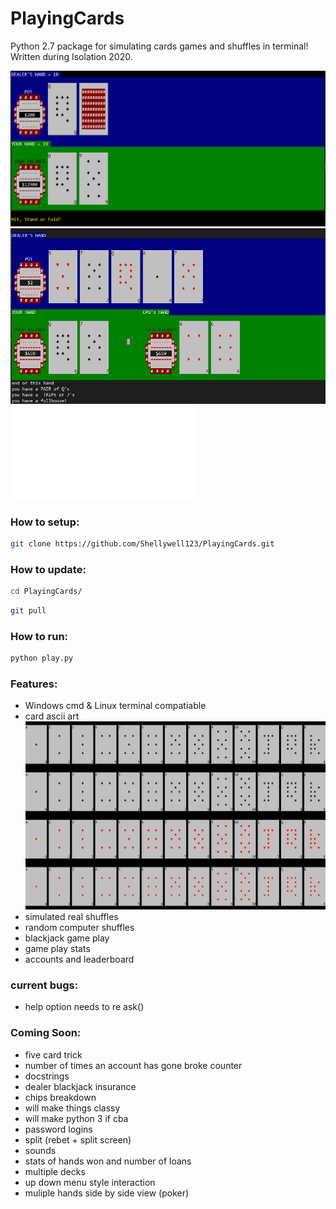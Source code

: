 # PlayingCards
Python 2.7 package for simulating cards games and shuffles in terminal! Written during Isolation 2020.

![screenshot](Images/screenshot.png)
![screenshot](Images/poker-screenshot.png)
![CPU player stats](Images/CPU_stats.pdf)

### How to setup:
```bash
git clone https://github.com/Shellywell123/PlayingCards.git
```

### How to update:

```bash
cd PlayingCards/
```
```bash
git pull
```

### How to run:
   ```python
   python play.py
   ```

### Features:
- Windows cmd & Linux terminal compatiable<!--(for correct ascii in Windows 'chcp 65001' may be required)-->
- card ascii art
![screenshot](Images/ascii_deck.png)
- simulated real shuffles
- random computer shuffles
- blackjack game play
- game play stats
- accounts and leaderboard

### current bugs:
- help option needs to re ask()

### Coming Soon:
- five card trick
- number of times an account has gone broke counter
- docstrings
- dealer blackjack insurance
- chips breakdown
- will make things classy
- will make python 3 if cba
- password logins
- split (rebet + split screen)
- sounds
- stats of hands won and number of loans
- multiple decks
- up down menu style interaction
- muliple hands side by side view (poker)